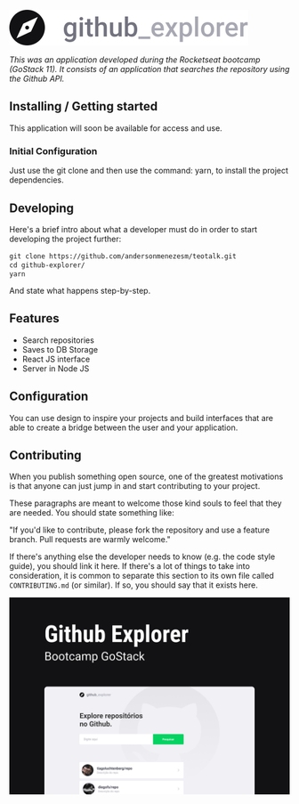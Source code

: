 ![](https://github.com/andersonmenezesm/github-explorer/blob/master/Logo.svg)

*This was an application developed during the Rocketseat bootcamp (GoStack 11). It consists of an application that searches the repository using the Github API.*

<p>

## Installing / Getting started

This application will soon be available for access and use.

### Initial Configuration

Just use the git clone and then use the command: yarn, to install the project dependencies.

## Developing

Here's a brief intro about what a developer must do in order to start developing
the project further:

```shell
git clone https://github.com/andersonmenezesm/teotalk.git
cd github-explorer/
yarn
```

And state what happens step-by-step.

## Features

* Search repositories
* Saves to DB Storage
* React JS interface
* Server in Node JS

## Configuration

You can use design to inspire your projects and build interfaces 
that are able to create a bridge between the user and your application.

## Contributing

When you publish something open source, one of the greatest motivations is that
anyone can just jump in and start contributing to your project.

These paragraphs are meant to welcome those kind souls to feel that they are
needed. You should state something like:

"If you'd like to contribute, please fork the repository and use a feature
branch. Pull requests are warmly welcome."

If there's anything else the developer needs to know (e.g. the code style
guide), you should link it here. If there's a lot of things to take into
consideration, it is common to separate this section to its own file called
`CONTRIBUTING.md` (or similar). If so, you should say that it exists here.

<img src="https://github.com/andersonmenezesm/github-explorer/blob/master/Capa.png"/>

